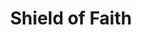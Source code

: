 ---
title: "Shield of Faith"
permalink: /spells/shield-of-faith/
tags:
  - Spell
available_for:
  - Cleric
  - Paladin
level: "1st Level"
school: "Abjuration"
range: "60 ft"
comp:
  - V
  - S
  - M
material: "a small parchment with a bit of holy text written on it."
duration: "Up to 10 minutes"
concentration: true
cast_time: "1 Bonus Action"
description: |
  A shimmering field appears and surrounds a creature of your choice within range, granting it a +2 bonus to AC for the duration.
excerpt: "A shimmering field appears and surrounds a creature of your choice within range, granting it a +2 bonus to AC for the duration."
source: "Basic Rules"
---